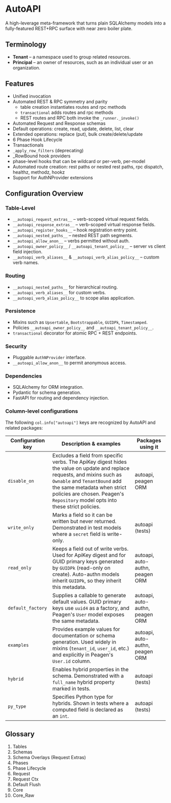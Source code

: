 # AutoAPI

A high-leverage meta-framework that turns plain SQLAlchemy models into a fully-featured REST+RPC surface with near zero boiler plate.

## Terminology

- **Tenant** – a namespace used to group related resources.
- **Principal** – an owner of resources, such as an individual user or an organization.

## Features
- Unified invocation 
- Automated REST & RPC symmetry and parity
	- table creation instantiates routes and rpc methods
	- `transactional` adds routes and rpc methods
	- REST routes and RPC both invoke the `_runner._invoke()`
- Automated Request and Response schemas
- Default operations: create, read, update, delete, list, clear
- Extended operations: replace (put), bulk create/delete/update
- 6 Phase Hook Lifecycle
- Transactionals
- `_apply_row_filters` (deprecating)
- _RowBound hook providers
- phase-level hooks that can be wildcard or per-verb, per-model
- Automated route creation: rest paths or nested rest paths, rpc dispatch, healthz, methodz, hookz
- Support for AuthNProvider extensions


## Configuration Overview

### Table-Level
- `__autoapi_request_extras__` – verb-scoped virtual request fields.
- `__autoapi_response_extras__` – verb-scoped virtual response fields.
- `__autoapi_register_hooks__` – hook registration entry point.
- `__autoapi_nested_paths__` – nested REST path segments.
- `__autoapi_allow_anon__` – verbs permitted without auth.
- `__autoapi_owner_policy__` / `__autoapi_tenant_policy__` – server vs client field injection.
- `__autoapi_verb_aliases__` & `__autoapi_verb_alias_policy__` – custom verb names.

### Routing
- `__autoapi_nested_paths__` for hierarchical routing.
- `__autoapi_verb_aliases__` for custom verbs.
- `__autoapi_verb_alias_policy__` to scope alias application.

### Persistence
- Mixins such as `Upsertable`, `Bootstrappable`, `GUIDPk`, `Timestamped`.
- Policies `__autoapi_owner_policy__` and `__autoapi_tenant_policy__`.
- `transactional` decorator for atomic RPC + REST endpoints.

### Security
- Pluggable `AuthNProvider` interface.
- `__autoapi_allow_anon__` to permit anonymous access.

### Dependencies
- SQLAlchemy for ORM integration.
- Pydantic for schema generation.
- FastAPI for routing and dependency injection.

### Column-level configurations

The following `col.info["autoapi"]` keys are recognized by AutoAPI and related packages:

| Configuration key | Description & examples | Packages using it |
| --- | --- | --- |
| `disable_on` | Excludes a field from specific verbs. The ApiKey digest hides the value on update and replace requests, and mixins such as `Ownable` and `TenantBound` add the same metadata when strict policies are chosen. Peagen's `Repository` model opts into these strict policies. | autoapi, peagen ORM |
| `write_only` | Marks a field so it can be written but never returned. Demonstrated in test models where a `secret` field is write-only. | autoapi (tests) |
| `read_only` | Keeps a field out of write verbs. Used for ApiKey digest and for GUID primary keys generated by `GUIDPk` (read-only on create). Auto-authn models inherit `GUIDPk`, so they inherit this metadata. | autoapi, auto-authn, peagen ORM |
| `default_factory` | Supplies a callable to generate default values. GUID primary keys use `uuid4` as a factory, and Peagen's `User` model exposes the same metadata. | autoapi, auto-authn, peagen ORM |
| `examples` | Provides example values for documentation or schema generation. Used widely in mixins (`tenant_id`, `user_id`, etc.) and explicitly in Peagen's `User.id` column. | autoapi, auto-authn, peagen ORM |
| `hybrid` | Enables hybrid properties in the schema. Demonstrated with a `full_name` hybrid property marked in tests. | autoapi (tests) |
| `py_type` | Specifies Python type for hybrids. Shown in tests where a computed field is declared as an `int`. | autoapi (tests) |


## Glossary
1. Tables
2. Schemas
3. Schema Overlays (Request Extras)
3. Phases
4. Phase Lifecycle
6. Request
7. Request Ctx
8. Default Flush
9. Core
10. Core_Raw